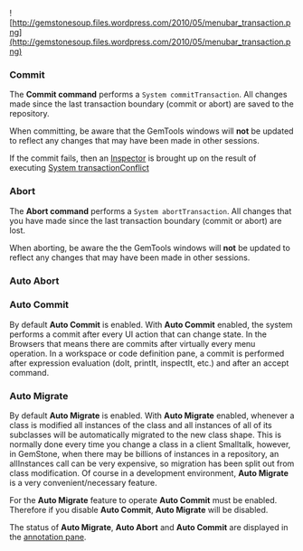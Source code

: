 ![http://gemstonesoup.files.wordpress.com/2010/05/menubar_transaction.png](http://gemstonesoup.files.wordpress.com/2010/05/menubar_transaction.png)
### Commit ###
The **Commit command** performs a `System commitTransaction`. All changes made since the last transaction boundary (commit or abort) are saved to the repository.

When committing, be aware that the GemTools windows will **not** be updated to reflect any changes that may have been made in other sessions.

If the commit fails, then an [Inspector](GemToolsInspector.md) is brought up on the result of executing [System transactionConflict](GemStoneSystemTransactionConflictsDictionary.md)
### Abort ###
The **Abort command** performs a `System abortTransaction`. All changes that you have made since the last transaction boundary (commit or abort) are lost.

When aborting, be aware the the GemTools windows will **not** be updated to reflect any changes that may have been made in other sessions.
### Auto Abort ###
### Auto Commit ###
By default **Auto Commit** is enabled. With **Auto Commit** enabled, the system performs a commit after every UI action that can change state. In the Browsers that means there are commits after virtually every menu operation. In a workspace or code definition pane, a commit is performed after  expression evaluation (doIt, printIt, inspectIt, etc.) and after an accept command.
### Auto Migrate ###
By default **Auto Migrate** is enabled. With **Auto Migrate** enabled, whenever a class is modified all instances of the class and all instances of all of its subclasses will be automatically migrated to the new class shape. This is normally done every time you change a class in a client Smalltalk, however, in GemStone, when there may be billions of instances in a repository, an allInstances call can be very expensive, so migration has been split out from class modification. Of course in a development environment, **Auto Migrate** is a very convenient/necessary feature.

For the **Auto Migrate** feature to operate **Auto Commit** must be enabled. Therefore if you disable **Auto Commit**, **Auto Migrate** will be disabled.

The status of **Auto Migrate**, **Auto Abort** and **Auto Commit** are displayed in the [annotation pane](GemToolsAnnotationPane.md).